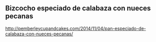 ## Bizcocho especiado de calabaza con nueces pecanas

http://pemberleycupandcakes.com/2014/11/04/pan-especiado-de-calabaza-con-nueces-pecanas/
